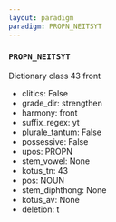 ```yaml
---
layout: paradigm
paradigm: PROPN_NEITSYT
---
```

### ` PROPN_NEITSYT `

Dictionary class 43 front
* clitics: False
* grade_dir: strengthen
* harmony: front
* suffix_regex: yt
* plurale_tantum: False
* possessive: False
* upos: PROPN
* stem_vowel: None
* kotus_tn: 43
* pos: NOUN
* stem_diphthong: None
* kotus_av: None
* deletion: t

